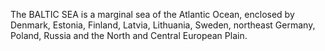 The BALTIC SEA is a marginal sea of the Atlantic Ocean, enclosed by Denmark, Estonia, Finland, Latvia, Lithuania, Sweden, northeast Germany, Poland, Russia and the North and Central European Plain.

